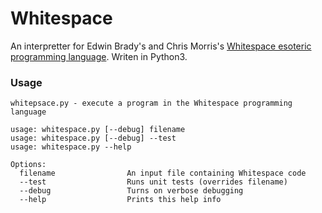 # Whitespace
An interpretter for Edwin Brady's and Chris Morris's [Whitespace esoteric programming language](https://en.wikipedia.org/wiki/Whitespace_(programming_language)).  Writen in Python3.

### Usage
```
whitepsace.py - execute a program in the Whitespace programming language

usage: whitespace.py [--debug] filename
usage: whitespace.py [--debug] --test
usage: whitespace.py --help

Options:
  filename                An input file containing Whitespace code
  --test                  Runs unit tests (overrides filename)
  --debug                 Turns on verbose debugging
  --help                  Prints this help info
```

